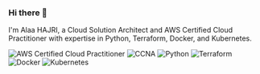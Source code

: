 ### Hi there 👋
I'm Alaa HAJRI, a Cloud Solution Architect and AWS Certified Cloud Practitioner with expertise in Python, Terraform, Docker, and Kubernetes.

![AWS Certified Cloud Practitioner](https://img.shields.io/badge/AWS%20Certified%20Cloud%20Practitioner-092E20?style=for-the-badge&logo=Amazon%20AWS&logoColor=white)
![CCNA](https://img.shields.io/badge/CCNA-002A5C?style=for-the-badge&logo=Cisco&logoColor=white)
![Python](https://img.shields.io/badge/Python-3776AB?style=for-the-badge&logo=python&logoColor=white)
![Terraform](https://img.shields.io/badge/Terraform-623CE4?style=for-the-badge&logo=Terraform&logoColor=white)
![Docker](https://img.shields.io/badge/Docker-2496ED?style=for-the-badge&logo=Docker&logoColor=white)
![Kubernetes](https://img.shields.io/badge/Kubernetes-326CE5?style=for-the-badge&logo=Kubernetes&logoColor=white)

<!--
**AlaaHajri/AlaaHajri** is a ✨ _special_ ✨ repository because its `README.md` (this file) appears on your GitHub profile.

Here are some ideas to get you started:

- 🔭 I’m currently working on ...
- 🌱 I’m currently learning ...
- 👯 I’m looking to collaborate on ...
- 🤔 I’m looking for help with ...
- 💬 Ask me about ...
- 📫 How to reach me: ...
- 😄 Pronouns: ...
- ⚡ Fun fact: ...
-->
